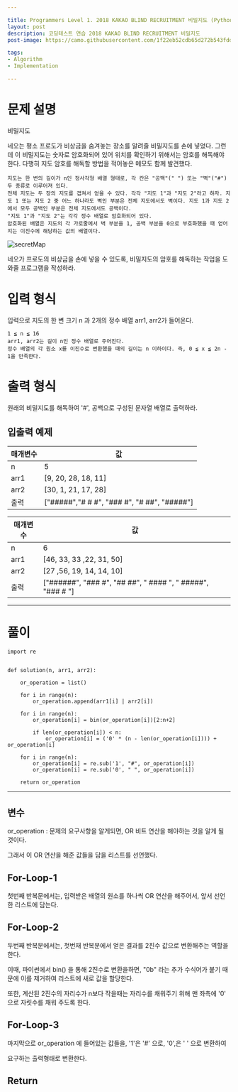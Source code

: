 ```yaml
---

title: Programmers Level 1. 2018 KAKAO BLIND RECRUITMENT 비밀지도 (Python)
layout: post
description: 코딩테스트 연습 2018 KAKAO BLIND RECRUITMENT 비밀지도
post-image: https://camo.githubusercontent.com/1f22eb52cdb65d272b543fddc2bbaa92e46e46bb65c69e6512693ce9579e9e02/68747470733a2f2f70726f6772616d6d6572732e636f2e6b722f6173736574732f696d672d6d6574612d70726f6772616d6d6572732d653030383632613763396163643865663531363466386338356233616230313237643038336162353962336139386437323139363930626433353730626633352e706e67

tags:
- Algorithm
- Implementation

---
```


# 문제 설명

비밀지도

네오는 평소 프로도가 비상금을 숨겨놓는 장소를 알려줄 비밀지도를 손에 넣었다. 그런데 이 비밀지도는 숫자로 암호화되어 있어 위치를 확인하기 위해서는 암호를 해독해야 한다. 다행히 지도 암호를 해독할 방법을 적어놓은 메모도 함께 발견했다.

    지도는 한 변의 길이가 n인 정사각형 배열 형태로, 각 칸은 "공백"(" ") 또는 "벽"("#") 두 종류로 이루어져 있다.
    전체 지도는 두 장의 지도를 겹쳐서 얻을 수 있다. 각각 "지도 1"과 "지도 2"라고 하자. 지도 1 또는 지도 2 중 어느 하나라도 벽인 부분은 전체 지도에서도 벽이다. 지도 1과 지도 2에서 모두 공백인 부분은 전체 지도에서도 공백이다.
    "지도 1"과 "지도 2"는 각각 정수 배열로 암호화되어 있다.
    암호화된 배열은 지도의 각 가로줄에서 벽 부분을 1, 공백 부분을 0으로 부호화했을 때 얻어지는 이진수에 해당하는 값의 배열이다.

![secretMap](http://t1.kakaocdn.net/welcome2018/secret8.png)


네오가 프로도의 비상금을 손에 넣을 수 있도록, 비밀지도의 암호를 해독하는 작업을 도와줄 프로그램을 작성하라.

# 입력 형식

입력으로 지도의 한 변 크기 n 과 2개의 정수 배열 arr1, arr2가 들어온다.

    1 ≦ n ≦ 16
    arr1, arr2는 길이 n인 정수 배열로 주어진다.
    정수 배열의 각 원소 x를 이진수로 변환했을 때의 길이는 n 이하이다. 즉, 0 ≦ x ≦ 2n - 1을 만족한다.

# 출력 형식

원래의 비밀지도를 해독하여 '#', 공백으로 구성된 문자열 배열로 출력하라.

## 입출력 예제

|매개변수| 	값                  |
|---|---------------------|
|n|5|
|arr1|[9, 20, 28, 18, 11] |
|arr2|[30, 1, 21, 17, 28]|
|출력|["#####","# # #", "### #", "# ##", "#####"]|


|매개변수|값|
|---|---|
|n|6|
|arr1|[46, 33, 33 ,22, 31, 50]|
|arr2|[27 ,56, 19, 14, 14, 10]|
|출력|["######", "### #", "## ##", " #### ", " #####", "### # "]|

---

# 풀이

    import re
    
    
    def solution(n, arr1, arr2):
    
        or_operation = list()
    
        for i in range(n):
            or_operation.append(arr1[i] | arr2[i])
    
        for i in range(n):
            or_operation[i] = bin(or_operation[i])[2:n+2]
    
            if len(or_operation[i]) < n:
                or_operation[i] = ('0' * (n - len(or_operation[i]))) + or_operation[i]
    
        for i in range(n):
            or_operation[i] = re.sub('1', "#", or_operation[i])
            or_operation[i] = re.sub('0', " ", or_operation[i])
    
        return or_operation

---

## 변수

or_operation : 문제의 요구사항을 알게되면, OR 비트 연산을 해야하는 것을 알게 될 것이다.

그래서 이 OR 연산을 해준 값들을 담을 리스트를 선언했다.

## For-Loop-1

첫번째 반복문에서는, 입력받은 배열의 원소를 하나씩 OR 연산을 해주어서, 앞서 선언한 리스트에 담는다.

## For-Loop-2

두번째 반복문에서는, 첫번재 반복문에서 얻은 결과를 2진수 값으로 변환해주는 역할을 한다.

이때, 파이썬에서 bin() 을 통해 2진수로 변환을하면, "0b" 라는 추가 수식어가 붙기 때문에 이를 제거하여 리스트에 새로 값을 할당한다.

또한, 계산된 2진수의 자리수가 n보다 작을때는 자리수를 채워주기 위해 맨 좌측에 '0' 으로 자릿수를 채워 주도록 한다.

## For-Loop-3

마지막으로 or_operation 에 들어있는 값들을, '1'은 '#' 으로, '0',은 ' ' 으로 변환하여

요구하는 출력형태로 변환한다.

## Return